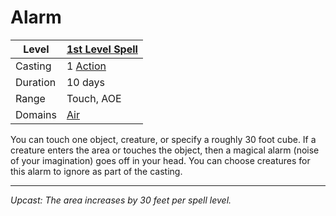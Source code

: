 # Alarm

| Level    | [1st Level Spell](1st%20Level%20Spells.md)                                           |
| -------- | --------------------------------------------------- |
| Casting  | 1 [Action](../../../../Game%20Procedures/Action.md) |
| Duration | 10 days                                             |
| Range    | Touch, AOE                                          |
| Domains  | [Air](../../../Spell%20Domains/Air.md)              |

You can touch one object, creature, or specify a roughly 30 foot cube. If a creature enters the area or touches the object, then a magical alarm (noise of your imagination) goes off in your head. You can choose creatures for this alarm to ignore as part of the casting. 

---
*Upcast: The area increases by 30 feet per spell level.*